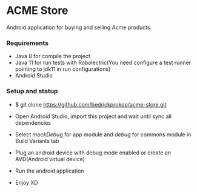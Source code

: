 # ACME Store

Android application for buying and selling Acme products.

### Requirements

- Java 8 for compile the project
- Java 11 for run tests with Robolectric(You need configure a test runner pointing to jdk11 in run configurations)
- Android Studio

### Setup and statup

- $ git clone https://github.com/bedrickprokop/acme-store.git

- Open Android Studio, import this project and wait until sync all dependencies

- Select *mockDebug* for app module and *debug* for commons module in Build Variants tab 

- Plug an android device with debug mode enabled or create an AVD(Android virtual device)

- Run the android application

- Enjoy XD